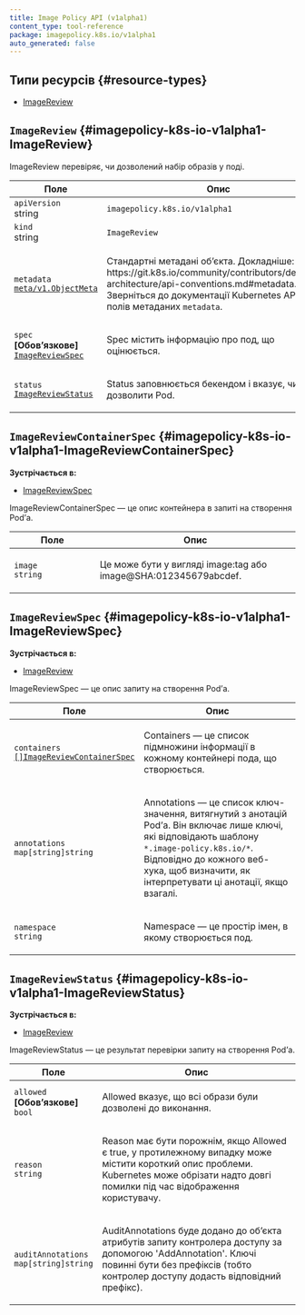 ```yaml
---
title: Image Policy API (v1alpha1)
content_type: tool-reference
package: imagepolicy.k8s.io/v1alpha1
auto_generated: false
---
```


## Типи ресурсів {#resource-types}

- [ImageReview](#imagepolicy-k8s-io-v1alpha1-ImageReview)

## `ImageReview` {#imagepolicy-k8s-io-v1alpha1-ImageReview}

ImageReview перевіряє, чи дозволений набір образів у поді.

<table class="table">
    <thead><tr><th width="30%">Поле</th><th>Опис</th></tr></thead>
    <tbody>
        <tr>
            <td><code>apiVersion</code><br/>string</td>
            <td><code>imagepolicy.k8s.io/v1alpha1</code></td>
        </tr>
        <tr>
            <td><code>kind</code><br/>string</td>
            <td><code>ImageReview</code></td>
        </tr>
        <tr>
            <td><code>metadata</code><br/>
                <a href="/docs/reference/generated/kubernetes-api/v1.30/#objectmeta-v1-meta"><code>meta/v1.ObjectMeta</code></a>
            </td>
            <td><p>Стандартні метадані обʼєкта. Докладніше: https://git.k8s.io/community/contributors/devel/sig-architecture/api-conventions.md#metadata. Зверніться до документації Kubernetes API для полів метаданих <code>metadata</code>.</p></td>
        </tr>
        <tr>
            <td><code>spec</code> <b>[Обовʼязкове]</b><br/>
                <a href="#imagepolicy-k8s-io-v1alpha1-ImageReviewSpec"><code>ImageReviewSpec</code></a>
            </td>
            <td><p>Spec містить інформацію про под, що оцінюється.</p></td>
        </tr>
        <tr>
            <td><code>status</code><br/>
                <a href="#imagepolicy-k8s-io-v1alpha1-ImageReviewStatus"><code>ImageReviewStatus</code></a>
            </td>
            <td><p>Status заповнюється бекендом і вказує, чи слід дозволити Pod.</p></td>
        </tr>
    </tbody>
</table>

## `ImageReviewContainerSpec` {#imagepolicy-k8s-io-v1alpha1-ImageReviewContainerSpec}

**Зустрічається в:**

- [ImageReviewSpec](#imagepolicy-k8s-io-v1alpha1-ImageReviewSpec)

ImageReviewContainerSpec — це опис контейнера в запиті на створення Podʼа.</p>

<table class="table">
    <thead><tr><th width="30%">Поле</th><th>Опис</th></tr></thead>
    <tbody>
        <tr>
            <td><code>image</code><br/>
                <code>string</code>
            </td>
            <td><p>Це може бути у вигляді image:tag або image@SHA:012345679abcdef.</p></td>
        </tr>
    </tbody>
</table>

## `ImageReviewSpec` {#imagepolicy-k8s-io-v1alpha1-ImageReviewSpec}

**Зустрічається в:**

- [ImageReview](#imagepolicy-k8s-io-v1alpha1-ImageReview)

ImageReviewSpec — це опис запиту на створення Podʼа.</p>

<table class="table">
    <thead><tr><th width="30%">Поле</th><th>Опис</th></tr></thead>
    <tbody>
        <tr>
            <td><code>containers</code><br/>
                <a href="#imagepolicy-k8s-io-v1alpha1-ImageReviewContainerSpec"><code>[]ImageReviewContainerSpec</code></a>
            </td>
            <td><p>Containers — це список підмножини інформації в кожному контейнері пода, що створюється.</p></td>
        </tr>
        <tr>
            <td><code>annotations</code><br/>
                <code>map[string]string</code>
            </td>
            <td><p>Annotations — це список ключ-значення, витягнутий з анотацій Podʼа. Він включає лише ключі, які відповідають шаблону <code>*.image-policy.k8s.io/*</code>. Відповідно до кожного веб-хука, щоб визначити, як інтерпретувати ці анотації, якщо взагалі.</p></td>
        </tr>
        <tr>
            <td><code>namespace</code><br/>
                <code>string</code>
            </td>
            <td><p>Namespace — це простір імен, в якому створюється под.</p></td>
        </tr>
    </tbody>
</table>

## `ImageReviewStatus` {#imagepolicy-k8s-io-v1alpha1-ImageReviewStatus}

**Зустрічається в:**

- [ImageReview](#imagepolicy-k8s-io-v1alpha1-ImageReview)

ImageReviewStatus — це результат перевірки запиту на створення Podʼа.</p>

<table class="table">
    <thead><tr><th width="30%">Поле</th><th>Опис</th></tr></thead>
    <tbody>
        <tr>
            <td><code>allowed</code> <b>[Обовʼязкове]</b><br/>
                <code>bool</code>
            </td>
            <td><p>Allowed вказує, що всі образи були дозволені до виконання.</p></td>
        </tr>
        <tr>
            <td><code>reason</code><br/>
                <code>string</code>
            </td>
            <td><p>Reason має бути порожнім, якщо Allowed є true, у протилежному випадку може містити короткий опис проблеми. Kubernetes може обрізати надто довгі помилки під час відображення користувачу.</p></td>
        </tr>
        <tr>
            <td><code>auditAnnotations</code><br/>
                <code>map[string]string</code>
            </td>
            <td><p>AuditAnnotations буде додано до обʼєкта атрибутів запиту контролера доступу за допомогою 'AddAnnotation'. Ключі повинні бути без префіксів (тобто контролер доступу додасть відповідний префікс).</p></td>
        </tr>
    </tbody>
</table>
